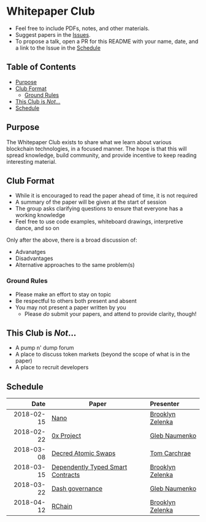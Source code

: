# Whitepaper Club

* Feel free to include PDFs, notes, and other materials.
* Suggest papers in the [Issues](https://github.com/Finhaven/whitepaper-club/issues/new).
* To propose a talk, open a PR for this README with your name, date, and a link to the Issue in the [Schedule](#schedule)

## Table of Contents

* [Purpose](#schedule)
* [Club Format](#club-format)
  * [Ground Rules](#ground-rules)
* [This Club is _Not_...](#this-club-is-not)
* [Schedule](#schedule)

## Purpose

The Whitepaper Club exists to share what we learn about various blockchain technologies,
in a focused manner. The hope is that this will spread knowledge, build community,
and provide incentive to keep reading interesting material.

## Club Format

* While it is encouraged to read the paper ahead of time, it is not required
* A summary of the paper will be given at the start of session
* The group asks clarifying questions to ensure that everyone has a working knowledge
* Feel free to use code examples, whiteboard drawings, interpretive dance, and so on

Only after the above, there is a broad discussion of:
* Advanatges
* Disadvantages
* Alternative approaches to the same problem(s)

### Ground Rules

* Please make an effort to stay on topic
* Be respectful to others both present and absent
* You may not present a paper written by you
  * Please _do_ submit your papers, and attend to provide clarity, though!

## This Club is _Not_...

* A pump n' dump forum
* A place to discuss token markets (beyond the scope of what is in the paper)
* A place to recruit developers

## Schedule

| Date        | Paper                                                                                     | Presenter                                      |
|------------:|-------------------------------------------------------------------------------------------|:-----------------------------------------------|
|  2018-02-15 | [Nano](https://github.com/Finhaven/whitepaper-club/issues/1)                              | [Brooklyn Zelenka](https://github.com/expede)  |
|  2018-02-22 | [0x Project](https://github.com/Finhaven/whitepaper-club/issues/2)                        | [Gleb Naumenko](https://github.com/naumenkogs) |
|  2018-03-08 | [Decred Atomic Swaps](https://github.com/Finhaven/whitepaper-club/issues/28)              | [Tom Carchrae](https://github.com/carchrae)    |
|  2018-03-15 | [Dependently Typed Smart Contracts](https://github.com/Finhaven/whitepaper-club/issues/8) | [Brooklyn Zelenka](https://github.com/expede)  |
|  2018-03-22 | [Dash governance](https://github.com/Finhaven/whitepaper-club/issues/25)                  | [Gleb Naumenko](https://github.com/naumenkogs) |
|  2018-04-12 | [RChain](https://github.com/Finhaven/whitepaper-club/issues/3)                            | [Brooklyn Zelenka](https://github.com/expede)  |
